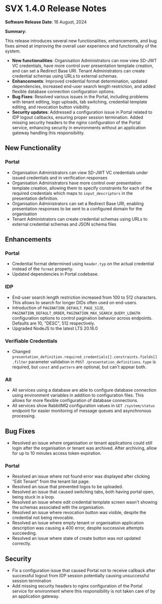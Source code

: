 # SVX 1.4.0 Release Notes

**Software Release Date**: 16 August, 2024

**Summary**:

This release introduces several new functionalities, enhancements, and bug fixes aimed at improving the overall user experience and functionality of the system.

- **New functionalities**: Organisation Administrators can now view SD-JWT VC credentials, have more control over presentation template creation, and can set a Redirect Base URI. Tenant Administrators can create credential schemas using URLs to external schemas.
- **Enhancements**: Improved credential format determination, updated dependencies, increased end-user search length restriction, and added flexible database connection configuration options.
- **Bug Fixes**: Resolved various issues in the Portal, including problems with tenant editing, logo uploads, tab switching, credential template editing, and revocation button visibility.
- **Security updates**: Addressed a configuration issue in Portal related to IDP logout callbacks, ensuring proper session termination. Added missing security headers to the nginx configuration of the Portal service, enhancing security in environments without an application gateway handling this responsibility.

## New Functionality

### Portal

- Organisation Administrators can view SD-JWT VC credentials under issued credentials and in verification responses
- Organisation Administrators have more control over presentation template creation, allowing them to specify constraints for each of the required credentials which maps to `input_descriptors` in the presentation definition.
- Organisation Administrators can set a Redirect Base URI, enabling presentation responses to be sent to a configured domain for the organisation
- Tenant Administrators can create credential schemas using URLs to external credential schemas and JSON schema files

## Enhancements

### Portal

- Credential format determined using `header.typ` on the actual credential instead of the `format` property.
- Updated dependencies in Portal codebase.

### IDP

- End-user search length restriction increased from 100 to 512 characters. This allows to search for longer DIDs often used on end-users.
- Introduction of `PAGINATION_DEFAULT_PAGE_SIZE`, `PAGINATION_DEFAULT_ORDER`, `PAGINATION_MAX_SEARCH_QUERY_LENGTH` configuration options to control pagination behavior across endpoints. Defaults are 10, "DESC", 512 respectively.
- Upgraded NodeJS to the latest LTS 20.16.0

### Verifiable Credentials

- Changed `presentation_definition.required_credentials[].constraints.fields[].filter` parameter validation in `POST /presentation_definitions`. `type` is required, but `const` and `pattern` are optional, but can't appear both.

### All

- All services using a database are able to configure database connection using environment variables in addition to configuration files. This allows for more flexible configuration of database connections.
- All services show RabbitMQ configuration values in `GET /system/status` endpoint for easier monitoring of message queues and asynchronous processing.

## Bug Fixes

- Resolved an issue where organisation or tenant applications could still login after the organisation or tenant was archived. After archiving, allow for up to 10 minutes access token expiration.

### Portal

- Resolved an issue where not found error was displayed after clicking "Edit Tenant"  from the tenant list page.
- Resolved an issue that prevented logos to be uploaded.
- Resolved an issue that caused switching tabs, both having portal open, being stuck in a loop.
- Resolved an issue where edit credential template screen wasn't showing the schemas associated with the organisation.
- Resolved an issue where revocation button was visible, despite the credential not being revocable.
- Resolved an issue where empty tenant or organisation application description was causing a 400 error, despite successive attempts succeeding.
- Resolved an issue where state of create button was not updated correctly.

## Security

- Fix a configuration issue that caused Portal not to receive callback after successful logout from IDP session potentially causing unsuccessful session termination
- Add missing security headers to nginx configuration of the Portal service for environment where this responsibility is not taken care of by an application gateway.
